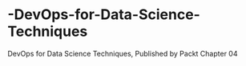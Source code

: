 # -DevOps-for-Data-Science-Techniques
 DevOps for Data Science Techniques, Published by Packt
Chapter 04
